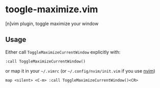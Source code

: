 # toogle-maximize.vim
[n]vim plugin, toggle maximize your window

## Usage

Either call `ToggleMaximizeCurrentWindow` explicitly with:

```
:call ToggleMaximizeCurrentWindow()
```

or map it in your `~/.vimrc` (or `~/.config/nvim/init.vim` if you use [nvim])

```
map <silent> <C-m> :call ToggleMaximizeCurrentWindow()<CR>
```

[nvim]: https://github.com/neovim/neovim
